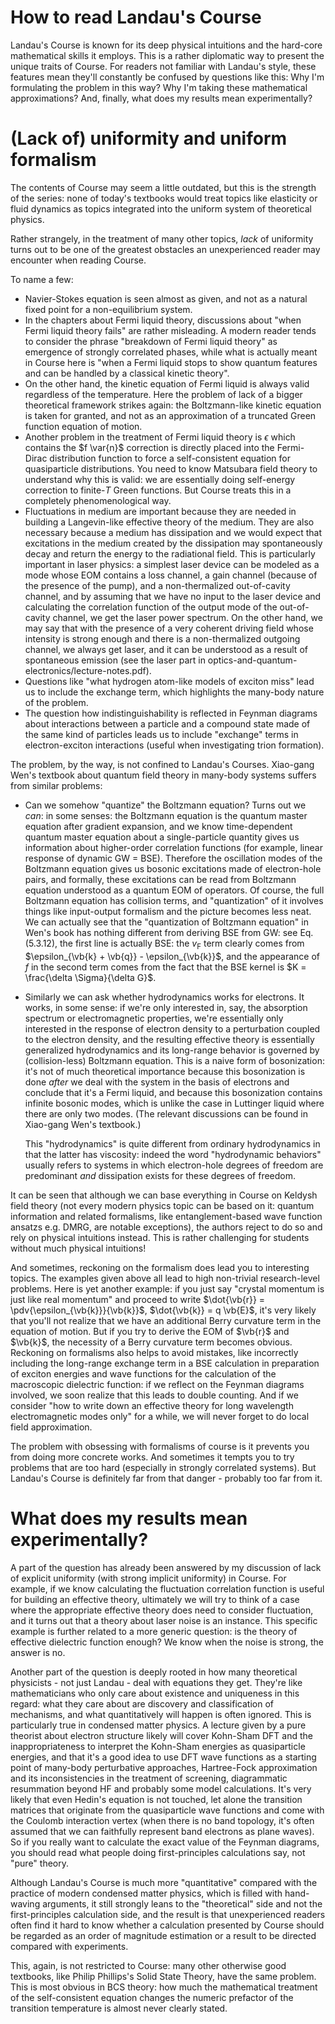 How to read Landau's Course
==========

Landau's Course is known for its deep physical intuitions
and the hard-core mathematical skills it employs.
This is a rather diplomatic way to present the unique traits of Course.
For readers not familiar with Landau's style,
these features mean they'll constantly be confused by questions like this:
Why I'm formulating the problem in this way?
Why I'm taking these mathematical approximations?
And, finally, what does my results mean experimentally?

# (Lack of) uniformity and uniform formalism

The contents of Course may seem a little outdated,
but this is the strength of the series:
none of today's textbooks would treat topics like elasticity or fluid dynamics 
as topics integrated into the uniform system of theoretical physics.

Rather strangely, in the treatment of many other topics,
*lack* of uniformity turns out to be one of the greatest obstacles
an unexperienced reader may encounter when reading Course.

To name a few:
- Navier-Stokes equation is seen almost as given, and not as a natural fixed point for a non-equilibrium system.
- In the chapters about Fermi liquid theory, discussions about "when Fermi liquid theory fails" are rather misleading. A modern reader tends to consider the phrase "breakdown of Fermi liquid theory" as emergence of strongly correlated phases, while what is actually meant in Course here is "when a Fermi liquid stops to show quantum features and can be handled by a classical kinetic theory".
- On the other hand, the kinetic equation of Fermi liquid is always valid regardless of the temperature. Here the problem of lack of a bigger theoretical framework strikes again: the Boltzmann-like kinetic equation is taken for granted, and not as an approximation of a truncated Green function equation of motion.
- Another problem in the treatment of Fermi liquid theory is $\epsilon$ which contains the $f \var{n}$ correction is directly placed into the Fermi-Dirac distribution function to force a self-consistent equation for quasiparticle distributions. You need to know Matsubara field theory to understand why this is valid: we are essentially doing self-energy correction to finite-$T$ Green functions. But Course treats this in a completely phenomenological way.
- Fluctuations in medium are important because they are needed in building a Langevin-like effective theory of the medium. They are also necessary because a medium has dissipation and we would expect that excitations in the medium created by the dissipation may spontaneously decay and return the energy to the radiational field. This is particularly important in laser physics: a simplest laser device can be modeled as a mode whose EOM contains a loss channel, a gain channel (because of the presence of the pump), and a non-thermalized out-of-cavity channel, and by assuming that we have no input to the laser device and calculating the correlation function of the output mode of the out-of-cavity channel, we get the laser power spectrum. On the other hand, we may say that with the presence of a very coherent driving field whose intensity is strong enough and there is a non-thermalized outgoing channel, we always get laser, and it can be understood as a result of spontaneous emission (see the laser part in optics-and-quantum-electronics/lecture-notes.pdf).
- Questions like "what hydrogen atom-like models of exciton miss" lead us to include the exchange term, which highlights the many-body nature of the problem.
- The question how indistinguishability is reflected in Feynman diagrams about interactions between a particle and a compound state made of the same kind of particles leads us to include "exchange" terms in electron-exciton interactions (useful when investigating trion formation).

The problem, by the way, is not confined to Landau's Courses.
Xiao-gang Wen's textbook about quantum field theory in many-body systems suffers from similar problems:

- Can we somehow "quantize" the Boltzmann equation? Turns out we *can*: in some senses:
  the Boltzmann equation is the quantum master equation after gradient expansion,
  and we know time-dependent quantum master equation about a single-particle quantity 
  gives us information about higher-order correlation functions 
  (for example, linear response of dynamic GW = BSE).
  Therefore the oscillation modes of the Boltzmann equation gives us bosonic excitations made of electron-hole pairs,
  and formally, these excitations can be read from Boltzmann equation understood as a quantum EOM of operators.
  Of course, the full Boltzmann equation has collision terms,
  and "quantization" of it involves things like input-output formalism and the picture becomes less neat.
  We can actually see that the "quantization of Boltzmann equation" in Wen's book
  has nothing different from deriving BSE from GW:
  see Eq. (5.3.12), the first line is actually BSE:
  the $v_{\text{F}}$ term clearly comes from $\epsilon_{\vb{k} + \vb{q}} - \epsilon_{\vb{k}}$,
  and the appearance of $f$ in the second term comes from the fact that 
  the BSE kernel is $K = \frac{\delta \Sigma}{\delta G}$.
- Similarly we can ask whether hydrodynamics works for electrons.
  It works, in some sense: if we're only interested in, say, the absorption spectrum or electromagnetic properties,
  we're essentially only interested in the response of electron density to a perturbation coupled to the electron density,
  and the resulting effective theory is essentially generalized hydrodynamics
  and its long-range behavior is governed by (collision-less) Boltzmann equation.
  This is a naive form of bosonization:
  it's not of much theoretical importance because this bosonization is done 
  *after* we deal with the system in the basis of electrons
  and conclude that it's a Fermi liquid,
  and because this bosonization contains infinite bosonic modes,
  which is unlike the case in Luttinger liquid where there are only two modes.
  (The relevant discussions can be found in Xiao-gang Wen's textbook.)

  This "hydrodynamics" is quite different from ordinary hydrodynamics 
  in that the latter has viscosity:
  indeed the word "hydrodynamic behaviors" usually refers to systems in which electron-hole degrees of freedom are predominant *and* dissipation exists for these degrees of freedom.


It can be seen that although we can base everything in Course on Keldysh field theory
(not every modern physics topic can be based on it:
quantum information and related formalisms, like entanglement-based wave function ansatzs e.g. DMRG,
are notable exceptions),
the authors reject to do so and rely on physical intuitions instead.
This is rather challenging for students without much physical intuitions!

And sometimes, reckoning on the formalism does lead you to interesting topics.
The examples given above all lead to high non-trivial research-level problems.
Here is yet another example: if you just say "crystal momentum is just like real momentum"
and proceed to write $\dot{\vb{r}} = \pdv{\epsilon_{\vb{k}}}{\vb{k}}$,
$\dot{\vb{k}} = q \vb{E}$,
it's very likely that you'll not realize that we have an additional Berry curvature term in the equation of motion.
But if you try to derive the EOM of $\vb{r}$ and $\vb{k}$,
the necessity of a Berry curvature term becomes obvious. 
Reckoning on formalisms also helps to avoid mistakes,
like incorrectly including the long-range exchange term in a BSE calculation 
in preparation of exciton energies and wave functions for the calculation of the macroscopic dielectric function:
if we reflect on the Feynman diagrams involved,
we soon realize that this leads to double counting.
And if we consider "how to write down an effective theory for long wavelength electromagnetic modes only" for a while,
we will never forget to do local field approximation.

The problem with obsessing with formalisms of course is it prevents you from doing more concrete works.
And sometimes it tempts you to try problems that are too hard
(especially in strongly correlated systems).
But Landau's Course is definitely far from that danger - probably too far from it.

# What does my results mean experimentally?

A part of the question has already been answered by my discussion of lack of explicit uniformity (with strong implicit uniformity) in Course.
For example, if we know calculating the fluctuation correlation function is useful for building an effective theory, ultimately we will try to think of a case where the appropriate effective theory does need to consider fluctuation, and it turns out that a theory about laser noise is an instance.
This specific example is further related to a more generic question:
is the theory of effective dielectric function enough?
We know when the noise is strong, the answer is no.

Another part of the question is deeply rooted in how many theoretical physicists - not just Landau - deal with equations they get.
They're like mathematicians who only care about existence and uniqueness in this regard:
what they care about are discovery and classification of mechanisms,
and what quantitatively will happen is often ignored.
This is particularly true in condensed matter physics.
A lecture given by a pure theorist about electron structure likely will cover
Kohn-Sham DFT and the inappropriateness to interpret the Kohn-Sham energies as quasiparticle energies,
and that it's a good idea to use DFT wave functions as a starting point
of many-body perturbative approaches,
Hartree-Fock approximation and its inconsistencies in the treatment of screening,
diagrammatic resummation beyond HF and probably some model calculations.
It's very likely that even Hedin's equation is not touched,
let alone the transition matrices that originate from the quasiparticle wave functions
and come with the Coulomb interaction vertex 
(when there is no band topology,
it's often assumed that we can faithfully represent band electrons as plane waves).
So if you really want to calculate the exact value of the Feynman diagrams,
you should read what people doing first-principles calculations say,
not "pure" theory.

Although Landau's Course is much more "quantitative" compared with the practice of modern condensed matter physics,
which is filled with hand-waving arguments,
it still strongly leans to the "theoretical"  side and not the first-principles calculation side,
and the result is that unexperienced readers often find it hard to know whether a calculation presented by Course 
should be regarded as an order of magnitude estimation
or a result to be directed compared with experiments.

This, again, is not restricted to Course:
many other otherwise good textbooks, like Philip Phillips's Solid State Theory,
have the same problem.
This is most obvious in BCS theory:
how much the mathematical treatment of the self-consistent equation changes the numeric prefactor of the transition temperature
is almost never clearly stated.